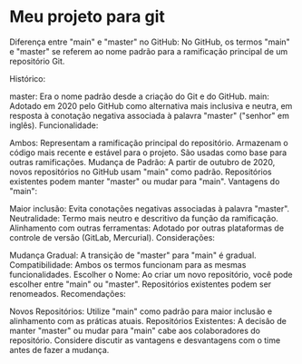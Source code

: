 # Meu projeto para git

Diferença entre "main" e "master" no GitHub:
No GitHub, os termos "main" e "master" se referem ao nome padrão para a ramificação principal de um repositório Git.

Histórico:

master: Era o nome padrão desde a criação do Git e do GitHub.
main: Adotado em 2020 pelo GitHub como alternativa mais inclusiva e neutra, em resposta à conotação negativa associada à palavra "master" ("senhor" em inglês).
Funcionalidade:

Ambos:
Representam a ramificação principal do repositório.
Armazenam o código mais recente e estável para o projeto.
São usadas como base para outras ramificações.
Mudança de Padrão:
A partir de outubro de 2020, novos repositórios no GitHub usam "main" como padrão.
Repositórios existentes podem manter "master" ou mudar para "main".
Vantagens do "main":

Maior inclusão: Evita conotações negativas associadas à palavra "master".
Neutralidade: Termo mais neutro e descritivo da função da ramificação.
Alinhamento com outras ferramentas: Adotado por outras plataformas de controle de versão (GitLab, Mercurial).
Considerações:

Mudança Gradual: A transição de "master" para "main" é gradual.
Compatibilidade: Ambos os termos funcionam para as mesmas funcionalidades.
Escolher o Nome: Ao criar um novo repositório, você pode escolher entre "main" ou "master". Repositórios existentes podem ser renomeados.
Recomendações:

Novos Repositórios: Utilize "main" como padrão para maior inclusão e alinhamento com as práticas atuais.
Repositórios Existentes:
A decisão de manter "master" ou mudar para "main" cabe aos colaboradores do repositório.
Considere discutir as vantagens e desvantagens com o time antes de fazer a mudança.